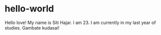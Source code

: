 # hello-world
Hello love!
My name is Siti Hajar. I am 23. 
I am currently in my last year of studies. Gambate kudasai!
